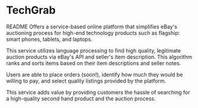 # TechGrab

README
Offers a service-based online platform that simplifies eBay's auctioning process for high-end technology products such as flagship: smart phones, tablets, and laptops.

This service utilizes language processing to find high quality, legitimate auction products via eBay's API and seller's item description. This algorithm ranks and sorts items based on their item descriptions and seller notes.

Users are able to place orders (soon!), identify how much they would be willing to pay, and select quality listings provided by the platform.

This service adds value by providing customers the hassle of searching for a high-quality second hand product and the auction process.
